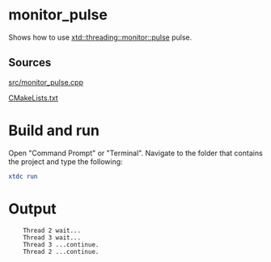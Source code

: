 # monitor_pulse

Shows how to use [xtd::threading::monitor::pulse](https://gammasoft71.github.io/xtd/reference_guides/latest/classxtd_1_1threading_1_1monitor.html#a02075512c6dc3fb73840910466cca815) pulse.

## Sources

[src/monitor_pulse.cpp](src/monitor_pulse.cpp)

[CMakeLists.txt](CMakeLists.txt)

# Build and run

Open "Command Prompt" or "Terminal". Navigate to the folder that contains the project and type the following:

```cmake
xtdc run
```

# Output

```
    Thread 2 wait...
    Thread 3 wait...
    Thread 3 ...continue.
    Thread 2 ...continue.
```
